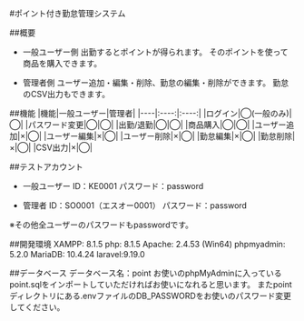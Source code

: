 #ポイント付き勤怠管理システム

##概要
* 一般ユーザー側
出勤するとポイントが得られます。
そのポイントを使って商品を購入できます。

* 管理者側
ユーザー追加・編集・削除、勤怠の編集・削除ができます。
勤怠のCSV出力もできます。

##機能
|機能|一般ユーザー|管理者|
|----|:----:|:----:| 
|ログイン|◯(一般のみ)|◯|
|パスワード変更|◯|◯|
|出勤/退勤|◯|◯|
|商品購入|◯|◯|
|ユーザー追加|×|◯|
|ユーザー編集|×|◯|
|ユーザー削除|×|◯|
|勤怠編集|×|◯|
|勤怠削除|×|◯|
|CSV出力|×|◯|

##テストアカウント
* 一般ユーザー
ID：KE0001
パスワード：password

* 管理者
ID：SO0001（エスオー0001）
パスワード：password

※その他全ユーザーのパスワードもpasswordです。

##開発環境
XAMPP: 8.1.5
php: 8.1.5
Apache: 2.4.53 (Win64)
phpmyadmin: 5.2.0
MariaDB: 10.4.24
laravel:9.19.0

##データベース
データベース名：point
お使いのphpMyAdminに入っているpoint.sqlをインポートしていただければお使いになれると思います。
またpointディレクトリにある.envファイルのDB_PASSWORDをお使いのパスワード変更してください。

